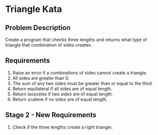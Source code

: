 # Triangle Kata

## Problem Description

Create a program that checks three lengths and returns what type of triangle that combination of sides creates.

## Requirements

1. Raise an error if a combinations of sides cannot create a triangle.
  1. All sides are greater than 0.
  1. The sum of any two sides must be greater than or equal to the third.
1. Return equilateral if all sides are of equal length.
1. Return isosceles if two sides are of equal length.
1. Return scalene if no sides are of equal length.

## Stage 2 - New Requirements

1. Check if the three lengths create a right triangle.